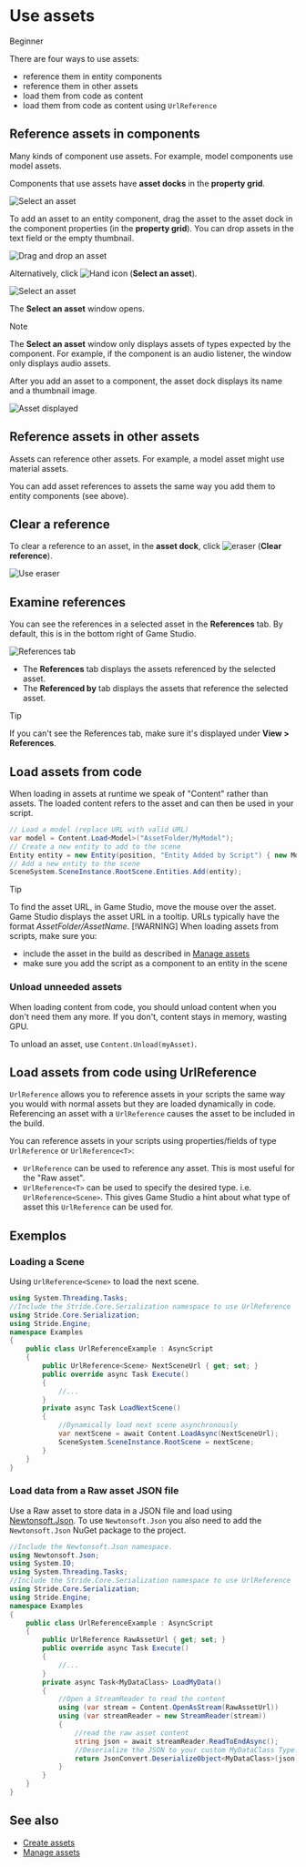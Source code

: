 # Use assets

<span class="badge text-bg-primary">Beginner</span>

There are four ways to use assets:

* reference them in entity components
* reference them in other assets
* load them from code as content
* load them from code as content using `UrlReference`

## Reference assets in components

Many kinds of component use assets. For example, model components use model assets.

Components that use assets have **asset docks** in the **property grid**.

![Select an asset](media/use-assets-asset-picker-dock.png)

To add an asset to an entity component, drag the asset to the asset dock in the component properties (in the **property grid**). You can drop assets in the text field or the empty thumbnail.

![Drag and drop an asset](media/use-assets-drag-and-drop.png)

Alternatively, click ![Hand icon](~/manual/game-studio/media/hand-icon.png) (**Select an asset**).

![Select an asset](media/use-assets-asset-picker.png)

The **Select an asset** window opens.

> [!NOTE]
> The **Select an asset** window only displays assets of types expected by the component. For example, if the component is an audio listener, the window only displays audio assets.

After you add an asset to a component, the asset dock displays its name and a thumbnail image.

![Asset displayed](media/asset-displayed.png)

## Reference assets in other assets

Assets can reference other assets. For example, a model asset might use material assets.

You can add asset references to assets the same way you add them to entity components (see above).

## Clear a reference

To clear a reference to an asset, in the **asset dock**, click ![eraser](media/use-assets-eraser.png) (**Clear reference**).

![Use eraser](media/use-eraser.png)

## Examine references

You can see the references in a selected asset in the **References** tab. By default, this is in the bottom right of Game Studio.

![References tab](media/use-assets-references-tab.png)

* The **References** tab displays the assets referenced by the selected asset.
* The **Referenced by** tab displays the assets that reference the selected asset.

> [!Tip]
> If you can't see the References tab, make sure it's displayed under **View > References**.

## Load assets from code

When loading in assets at runtime we speak of "Content" rather than assets. The loaded content refers to the asset and can then be used in your script.

```cs
// Load a model (replace URL with valid URL)
var model = Content.Load<Model>("AssetFolder/MyModel");
// Create a new entity to add to the scene
Entity entity = new Entity(position, "Entity Added by Script") { new ModelComponent { Model = model } };
// Add a new entity to the scene
SceneSystem.SceneInstance.RootScene.Entities.Add(entity);
```

> [!TIP]
> To find the asset URL, in Game Studio, move the mouse over the asset. Game Studio displays the asset URL in a tooltip.  URLs typically have the format *AssetFolder/AssetName*.
> [!WARNING]
> When loading assets from scripts, make sure you:
>
> * include the asset in the build as described in [Manage assets](manage-assets.md)
> * make sure you add the script as a component to an entity in the scene

### Unload unneeded assets

When loading content from code, you should unload content when you don't need them any more. If you don't, content stays in memory, wasting GPU.

To unload an asset, use ``Content.Unload(myAsset)``.

## Load assets from code using UrlReference

`UrlReference` allows you to reference assets in your scripts the same way you would with normal assets but they are loaded dynamically in code. Referencing an asset with a `UrlReference` causes the asset to be included in the build.

You can reference assets in your scripts using properties/fields of type `UrlReference` or `UrlReference<T>`:

* `UrlReference` can be used to reference any asset. This is most useful for the "Raw asset".
* `UrlReference<T>` can be used to specify the desired type. i.e. `UrlReference<Scene>`. This gives Game Studio a hint about what type of asset this `UrlReference` can be used for.

## Exemplos

### Loading a Scene

Using `UrlReference<Scene>` to load the next scene.

```cs
using System.Threading.Tasks;
//Include the Stride.Core.Serialization namespace to use UrlReference
using Stride.Core.Serialization;
using Stride.Engine;
namespace Examples
{
    public class UrlReferenceExample : AsyncScript
    {
        public UrlReference<Scene> NextSceneUrl { get; set; }
        public override async Task Execute()
        {
            //...
        }
        private async Task LoadNextScene()
        {
            //Dynamically load next scene asynchronously
            var nextScene = await Content.LoadAsync(NextSceneUrl);
            SceneSystem.SceneInstance.RootScene = nextScene;
        }
    }
}
```

### Load data from a Raw asset JSON file

Use a Raw asset to store data in a JSON file and load using [Newtonsoft.Json](https://www.newtonsoft.com/json). To use `Newtonsoft.Json` you also need to add the `Newtonsoft.Json` NuGet package to the project.

```cs
//Include the Newtonsoft.Json namespace.
using Newtonsoft.Json;
using System.IO;
using System.Threading.Tasks;
//Include the Stride.Core.Serialization namespace to use UrlReference
using Stride.Core.Serialization;
using Stride.Engine;
namespace Examples
{
    public class UrlReferenceExample : AsyncScript
    {
        public UrlReference RawAssetUrl { get; set; }
        public override async Task Execute()
        {
            //...
        }
        private async Task<MyDataClass> LoadMyData()
        {
            //Open a StreamReader to read the content
            using (var stream = Content.OpenAsStream(RawAssetUrl))
            using (var streamReader = new StreamReader(stream))
            {
                //read the raw asset content
                string json = await streamReader.ReadToEndAsync();
                //Deserialize the JSON to your custom MyDataClass Type.
                return JsonConvert.DeserializeObject<MyDataClass>(json);
            }
        }
    }
}
```

## See also

* [Create assets](create-assets.md)
* [Manage assets](manage-assets.md)
